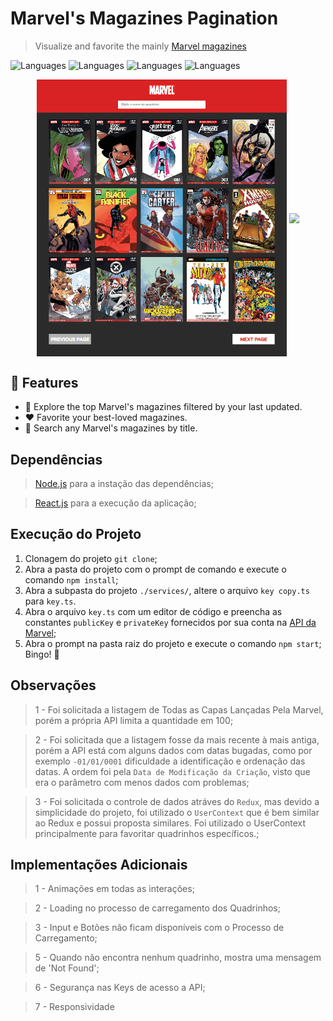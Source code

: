 # Marvel's Magazines Pagination
> Visualize and favorite the mainly [Marvel magazines](https://developer.marvel.com/account)

![Languages](https://img.shields.io/badge/react.js-lightgrey.svg)
![Languages](https://img.shields.io/badge/typescript-lightgrey.svg)
![Languages](https://img.shields.io/badge/context_api-lightgrey.svg)
![Languages](https://img.shields.io/badge/styled_components-lightgrey.svg)

<p align="center">
  <img align="center" width="400" src=".github/main.png">
  <img align="center" width="400" src=".github/main-gif.gif">
</p>

## :rocket: Features

* 📖 Explore the top Marvel's magazines filtered by your last updated.
* ❤ Favorite your best-loved magazines.
* 🔎 Search any Marvel's magazines by title.

## Dependências
> [Node.js](https://nodejs.org/) para a instação das dependências;

> [React.js](https://pt-br.reactjs.org/docs/getting-started.html) para a execução da aplicação;

## Execução do Projeto
1. Clonagem do projeto ```git clone```;
2. Abra a pasta do projeto com o prompt de comando e execute o comando ```npm install```;
3. Abra a subpasta do projeto ```./services/```, altere o arquivo ```key copy.ts``` para ```key.ts```.
4. Abra o arquivo ```key.ts``` com um editor de código e preencha as constantes ```publicKey``` e ```privateKey``` fornecidos por sua conta na [API da Marvel](https://developer.marvel.com/account);
5. Abra o prompt na pasta raiz do projeto e execute o comando ```npm start```;
<br>Bingo! :rocket:

## Observações
> 1 - Foi solicitada a listagem de Todas as Capas Lançadas Pela Marvel, porém a própria API limita a quantidade em 100;

> 2 - Foi solicitada que a listagem fosse da mais recente à mais antiga, porém a API está com alguns dados com datas bugadas, como por exemplo ``-01/01/0001`` dificuldade a identificação e ordenação das datas. A ordem foi pela ``Data de Modificação da Criação``, visto que era o parâmetro com menos dados com problemas;

> 3 - Foi solicitada o controle de dados atráves do ``Redux``, mas devido a simplicidade do projeto, foi utilizado o ``UserContext`` que é bem similar ao Redux e possui proposta similares. Foi utilizado o UserContext principalmente para favoritar quadrinhos específicos.;

## Implementações Adicionais
> 1 - Animações em todas as interações;

> 2 - Loading no processo de carregamento dos Quadrinhos;

> 3 - Input e Botões não ficam disponíveis com o Processo de Carregamento;

> 5 - Quando não encontra nenhum quadrinho, mostra uma mensagem de 'Not Found';

> 6 - Segurança nas Keys de acesso a API;

> 7 - Responsividade



